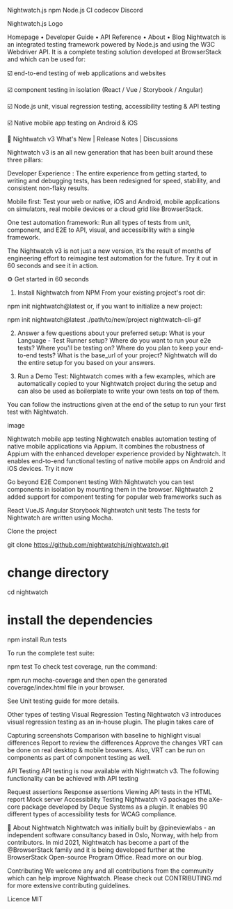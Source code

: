 Nightwatch.js
npm Node.js CI codecov Discord

Nightwatch.js Logo

Homepage • Developer Guide • API Reference • About • Blog
Nightwatch is an integrated testing framework powered by Node.js and using the W3C Webdriver API. It is a complete testing solution developed at BrowserStack and which can be used for:

☑️ end-to-end testing of web applications and websites

☑️ component testing in isolation (React / Vue / Storybook / Angular)

☑️ Node.js unit, visual regression testing, accessibility testing & API testing

☑️ Native mobile app testing on Android & iOS

🚀 Nightwatch v3
What's New | Release Notes | Discussions

Nightwatch v3 is an all new generation that has been built around these three pillars:

Developer Experience : The entire experience from getting started, to writing and debugging tests, has been redesigned for speed, stability, and consistent non-flaky results.

Mobile first: Test your web or native, iOS and Android, mobile applications on simulators, real mobile devices or a cloud grid like BrowserStack.

One test automation framework: Run all types of tests from unit, component, and E2E to API, visual, and accessibility with a single framework.

The Nightwatch v3 is not just a new version, it’s the result of months of engineering effort to reimagine test automation for the future. Try it out in 60 seconds and see it in action.

⚙️ Get started in 60 seconds
1. Install Nightwatch from NPM
From your existing project's root dir:

npm init nightwatch@latest
or, if you want to initialize a new project:

npm init nightwatch@latest ./path/to/new/project
nightwatch-cli-gif

2. Answer a few questions about your preferred setup:
What is your Language - Test Runner setup?
Where do you want to run your e2e tests?
Where you'll be testing on?
Where do you plan to keep your end-to-end tests?
What is the base_url of your project?
Nightwatch will do the entire setup for you based on your answers.

3. Run a Demo Test:
Nightwatch comes with a few examples, which are automatically copied to your Nightwatch project during the setup and can also be used as boilerplate to write your own tests on top of them.

You can follow the instructions given at the end of the setup to run your first test with Nightwatch.

image

Nightwatch mobile app testing
Nightwatch enables automation testing of native mobile applications via Appium. It combines the robustness of Appium with the enhanced developer experience provided by Nightwatch. It enables end-to-end functional testing of native mobile apps on Android and iOS devices. Try it now

Go beyond E2E
Component testing
With Nightwatch you can test components in isolation by mounting them in the browser. Nightwatch 2 added support for component testing for popular web frameworks such as

React
VueJS
Angular
Storybook
Nightwatch unit tests
The tests for Nightwatch are written using Mocha.

Clone the project

git clone https://github.com/nightwatchjs/nightwatch.git

# change directory
cd nightwatch

# install the dependencies
npm install
Run tests

To run the complete test suite:

npm test
To check test coverage, run the command:

npm run mocha-coverage
and then open the generated coverage/index.html file in your browser.

See Unit testing guide for more details.

Other types of testing
Visual Regression Testing
Nightwatch v3 introduces visual regression testing as an in-house plugin. The plugin takes care of

Capturing screenshots
Comparison with baseline to highlight visual differences
Report to review the differences
Approve the changes
VRT can be done on real desktop & mobile browsers. Also, VRT can be run on components as part of component testing as well.

API Testing
API testing is now available with Nightwatch v3. The following functionality can be achieved with API testing

Request assertions
Response assertions
Viewing API tests in the HTML report
Mock server
Accessibility Testing
Nightwatch v3 packages the aXe-core package developed by Deque Systems as a plugin. It enables 90 different types of accessibility tests for WCAG compliance.

🦉 About Nightwatch
Nightwatch was initially built by @pineviewlabs - an independent software consultancy based in Oslo, Norway, with help from contributors. In mid 2021, Nightwatch has become a part of the @BrowserStack family and it is being developed further at the BrowserStack Open-source Program Office. Read more on our blog.

Contributing
We welcome any and all contributions from the community which can help improve Nightwatch. Please check out CONTRIBUTING.md for more extensive contributing guidelines.

Licence
MIT
